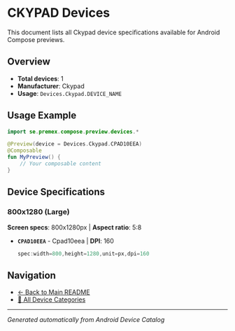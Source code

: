 # CKYPAD Devices

This document lists all Ckypad device specifications available for Android Compose previews.

## Overview

- **Total devices**: 1
- **Manufacturer**: Ckypad
- **Usage**: `Devices.Ckypad.DEVICE_NAME`

## Usage Example

```kotlin
import se.premex.compose.preview.devices.*

@Preview(device = Devices.Ckypad.CPAD10EEA)
@Composable
fun MyPreview() {
    // Your composable content
}
```

## Device Specifications

### 800x1280 (Large)

**Screen specs**: 800x1280px | **Aspect ratio**: 5:8

- **`CPAD10EEA`** - Cpad10eea | **DPI**: 160
  ```kotlin
  spec:width=800,height=1280,unit=px,dpi=160
  ```

## Navigation

- [← Back to Main README](../../README.md)
- [📱 All Device Categories](../README.md)

---
*Generated automatically from Android Device Catalog*
